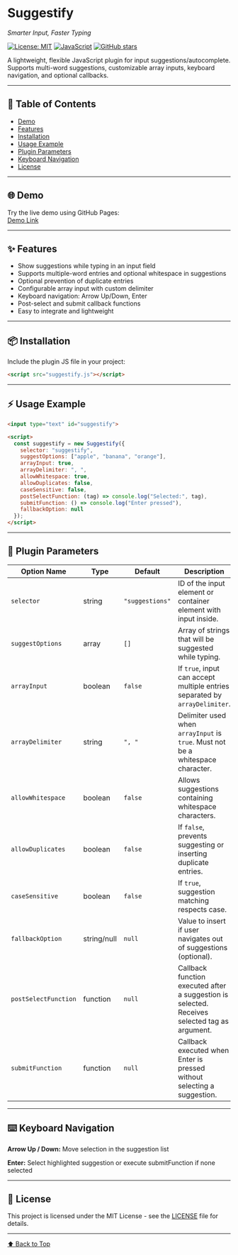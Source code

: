 # Suggestify

_Smarter Input, Faster Typing_

[![License: MIT](https://img.shields.io/badge/License-MIT-yellow.svg)](LICENSE)
[![JavaScript](https://img.shields.io/badge/JavaScript-F7DF1E?logo=javascript&logoColor=white&labelColor=gray)]()
[![GitHub stars](https://img.shields.io/github/stars/l1keacat/suggestify?style=social)]()

A lightweight, flexible JavaScript plugin for input suggestions/autocomplete.  
Supports multi-word suggestions, customizable array inputs, keyboard navigation, and optional callbacks.

---

## 📖 Table of Contents

- [Demo](#demo)
- [Features](#features)
- [Installation](#installation)
- [Usage Example](#usage-example)
- [Plugin Parameters](#plugin-parameters)
- [Keyboard Navigation](#keyboard-navigation)
- [License](#license)

---

<h2 id="demo">🌐 Demo</h2>

Try the live demo using GitHub Pages:  
[Demo Link](https://l1keacat.github.io/suggestify/)

---

<h2 id="features">✨ Features</h2>

- Show suggestions while typing in an input field
- Supports multiple-word entries and optional whitespace in suggestions
- Optional prevention of duplicate entries
- Configurable array input with custom delimiter
- Keyboard navigation: Arrow Up/Down, Enter
- Post-select and submit callback functions
- Easy to integrate and lightweight

---

<h2 id="installation">📦 Installation</h2>

Include the plugin JS file in your project:

```html
<script src="suggestify.js"></script>
```

---

<h2 id="usage-example">⚡ Usage Example</h2>

```html
<input type="text" id="suggestify">

<script>
  const suggestify = new Suggestify({
    selector: "suggestify",
    suggestOptions: ["apple", "banana", "orange"],
    arrayInput: true,
    arrayDelimiter: ", ",
    allowWhitespace: true,
    allowDuplicates: false,
    caseSensitive: false,
    postSelectFunction: (tag) => console.log("Selected:", tag),
    submitFunction: () => console.log("Enter pressed"),
    fallbackOption: null
  });
</script>
```

---

<h2 id="plugin-parameters">📝 Plugin Parameters</h2>

| Option Name          | Type        | Default         | Description                                                                                   |
| -------------------- | ----------- | --------------- | --------------------------------------------------------------------------------------------- |
| `selector`           | string      | `"suggestions"` | ID of the input element or container element with input inside.                               |
| `suggestOptions`     | array       | `[]`            | Array of strings that will be suggested while typing.                                         |
| `arrayInput`         | boolean     | `false`         | If `true`, input can accept multiple entries separated by `arrayDelimiter`.                   |
| `arrayDelimiter`     | string      | `", "`          | Delimiter used when `arrayInput` is `true`. Must not be a whitespace character.               |
| `allowWhitespace`    | boolean     | `false`         | Allows suggestions containing whitespace characters.                                          |
| `allowDuplicates`    | boolean     | `false`         | If `false`, prevents suggesting or inserting duplicate entries.                               |
| `caseSensitive`      | boolean     | `false`         | If `true`, suggestion matching respects case.                                                 |
| `fallbackOption`     | string/null | `null`          | Value to insert if user navigates out of suggestions (optional).                              |
| `postSelectFunction` | function    | `null`          | Callback function executed after a suggestion is selected. Receives selected tag as argument. |
| `submitFunction`     | function    | `null`          | Callback executed when Enter is pressed without selecting a suggestion.                       |

---

<h2 id="keyboard-navigation">⌨️ Keyboard Navigation</h2>

**Arrow Up / Down:** Move selection in the suggestion list

**Enter:** Select highlighted suggestion or execute submitFunction if none selected

---

<h2 id="license">📜 License</h2>

This project is licensed under the MIT License - see the [LICENSE](LICENSE) file for details.

---

[⬆ Back to Top](#suggestify)